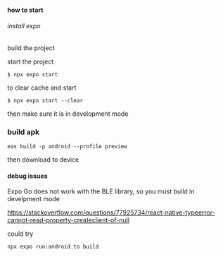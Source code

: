 #### how to start

###### install expo



######
build the project


start the project
```
$ npx expo start
```
to clear cache and start
``` 
$ npx expo start --clear
```
then make sure it is in development mode



### build apk
```
eas build -p android --profile preview
```

then download to device




#### debug issues
Expo Go does not work with the BLE library,
so you must build in develpment mode

https://stackoverflow.com/questions/77925734/react-native-typeerror-cannot-read-property-createclient-of-null

could try
```
npx expo run:android to build
```
